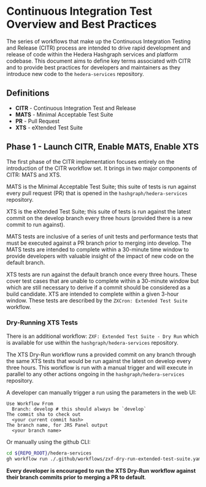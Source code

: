 # Continuous Integration Test Overview and Best Practices

The series of workflows that make up the Continuous Integration Testing and Release (CITR) process are intended
to drive rapid development and release of code within the Hedera Hashgraph services and platform codebase. This
document aims to define key terms associated with CITR and to provide best practices for developers and
maintainers as they introduce new code to the `hedera-services` repository.

## Definitions

- **CITR** - Continuous Integration Test and Release
- **MATS** - Minimal Acceptable Test Suite
- **PR** - Pull Request
- **XTS** - eXtended Test Suite

## Phase 1 - Launch CITR, Enable MATS, Enable XTS

The first phase of the CITR implementation focuses entirely on the introduction of the CITR workflow set. It brings in
two major components of CITR: MATS and XTS.

MATS is the Minimal Acceptable Test Suite; this suite of tests is run against every pull request (PR) that is opened in
the `hashgraph/hedera-services` repository.

XTS is the eXtended Test Suite; this suite of tests is run against the latest commit on the develop branch every three
hours (provided there is a new commit to run against).

MATS tests are inclusive of a series of unit tests and performance tests that must be executed against a PR branch prior
to merging into develop. The MATS tests are intended to complete within a 30-minute time window to provide developers
with valuable insight of the impact of new code on the default branch.

XTS tests are run against the default branch once every three hours. These cover test cases that are unable to complete
within a 30-minute window but which are still necessary to derive if a commit should be considered as a build
candidate. XTS are intended to complete within a given 3-hour window. These tests are described by the
`ZXCron: Extended Test Suite` workflow.

### Dry-Running XTS Tests

There is an additional workflow: `ZXF: Extended Test Suite - Dry Run` which is available for use within the
`hashgraph/hedera-services` repository. 

The XTS Dry-Run workflow runs a provided commit on any branch through the same XTS tests that would be run against the
latest on develop every three hours. This workflow is run with a manual trigger and will execute in parallel to any
other actions ongoing in the `hashgraph/hedera-services` repository.

A developer can manually trigger a run using the parameters in the web UI:

```text
Use Workflow From
  Branch: develop # this should always be `develop`
The commit sha to check out
  <your current commit hash>
The branch name, for JRS Panel output
  <your branch name>
```

Or manually using the github CLI:

```bash
cd ${REPO_ROOT}/hedera-services
gh workflow run ./.github/workflows/zxf-dry-run-extended-test-suite.yaml -f commit_sha=`git rev-parse HEAD` -f branch_name='<branch_name>'
```

**Every developer is encouraged to run the XTS Dry-Run workflow against their branch commits prior to merging a PR to default**.
